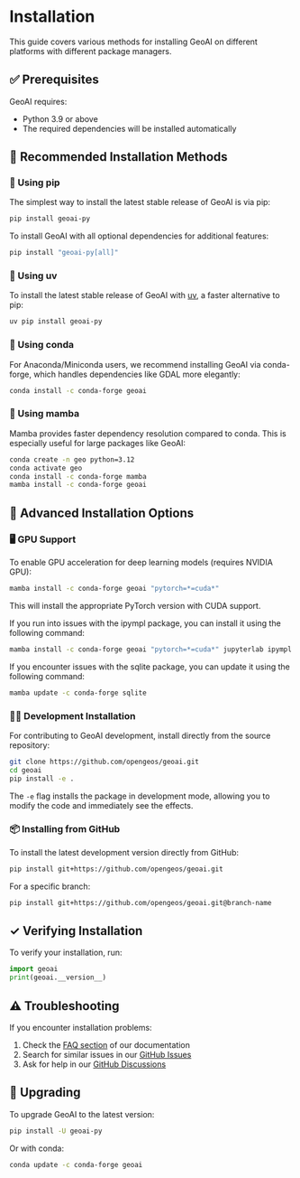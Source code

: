 # Installation

This guide covers various methods for installing GeoAI on different platforms with different package managers.

## ✅ Prerequisites

GeoAI requires:

-   Python 3.9 or above
-   The required dependencies will be installed automatically

## 🚀 Recommended Installation Methods

### 🐍 Using pip

The simplest way to install the latest stable release of GeoAI is via pip:

```bash
pip install geoai-py
```

To install GeoAI with all optional dependencies for additional features:

```bash
pip install "geoai-py[all]"
```

### 🐍 Using uv

To install the latest stable release of GeoAI with [uv](https://docs.astral.sh/uv), a faster alternative to pip:

```bash
uv pip install geoai-py
```

### 🐼 Using conda

For Anaconda/Miniconda users, we recommend installing GeoAI via conda-forge, which handles dependencies like GDAL more elegantly:

```bash
conda install -c conda-forge geoai
```

### 🦡 Using mamba

Mamba provides faster dependency resolution compared to conda. This is especially useful for large packages like GeoAI:

```bash
conda create -n geo python=3.12
conda activate geo
conda install -c conda-forge mamba
mamba install -c conda-forge geoai
```

## 🔧 Advanced Installation Options

### 🖥️ GPU Support

To enable GPU acceleration for deep learning models (requires NVIDIA GPU):

```bash
mamba install -c conda-forge geoai "pytorch=*=cuda*"
```

This will install the appropriate PyTorch version with CUDA support.

If you run into issues with the ipympl package, you can install it using the following command:

```bash
mamba install -c conda-forge geoai "pytorch=*=cuda*" jupyterlab ipympl
```

If you encounter issues with the sqlite package, you can update it using the following command:

```bash
mamba update -c conda-forge sqlite
```

### 👩‍💻 Development Installation

For contributing to GeoAI development, install directly from the source repository:

```bash
git clone https://github.com/opengeos/geoai.git
cd geoai
pip install -e .
```

The `-e` flag installs the package in development mode, allowing you to modify the code and immediately see the effects.

### 📦 Installing from GitHub

To install the latest development version directly from GitHub:

```bash
pip install git+https://github.com/opengeos/geoai.git
```

For a specific branch:

```bash
pip install git+https://github.com/opengeos/geoai.git@branch-name
```

## ✓ Verifying Installation

To verify your installation, run:

```python
import geoai
print(geoai.__version__)
```

## ⚠️ Troubleshooting

If you encounter installation problems:

1. Check the [FAQ section](https://geoai.gishub.org/faq) of our documentation
2. Search for similar issues in our [GitHub Issues](https://github.com/opengeos/geoai/issues)
3. Ask for help in our [GitHub Discussions](https://github.com/opengeos/geoai/discussions)

## 🔄 Upgrading

To upgrade GeoAI to the latest version:

```bash
pip install -U geoai-py
```

Or with conda:

```bash
conda update -c conda-forge geoai
```
